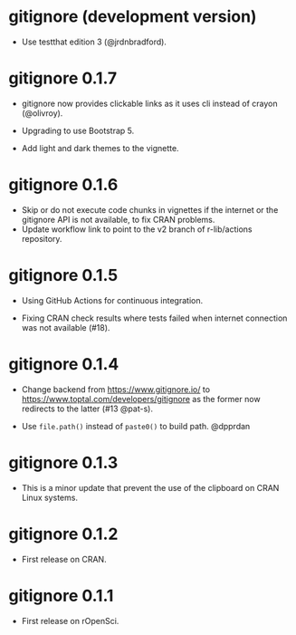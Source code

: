# gitignore (development version)

- Use testthat edition 3 (@jrdnbradford).

# gitignore 0.1.7

- gitignore now provides clickable links as it uses cli instead of crayon (@olivroy).

- Upgrading to use Bootstrap 5.

- Add light and dark themes to the vignette.

# gitignore 0.1.6

- Skip or do not execute code chunks in vignettes if the internet or the gitignore API is not available, to fix CRAN problems.
- Update workflow link to point to the v2 branch of r-lib/actions repository.

# gitignore 0.1.5

- Using GitHub Actions for continuous integration.

- Fixing CRAN check results where tests failed when internet connection was not available (#18).

# gitignore 0.1.4

- Change backend from https://www.gitignore.io/ to https://www.toptal.com/developers/gitignore as the former now redirects to the latter (#13 @pat-s).

- Use `file.path()` instead of `paste0()` to build path. @dpprdan

# gitignore 0.1.3

- This is a minor update that prevent the use of the clipboard on CRAN Linux systems.

# gitignore 0.1.2

- First release on CRAN.

# gitignore 0.1.1

- First release on rOpenSci.
